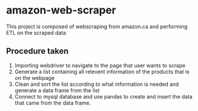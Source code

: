 # amazon-web-scraper
This project is composed of webscraping from amazon.ca and performing ETL on the scraped data

## Procedure taken
1. Importing webdriver to navigate to the page that user wants to scrape
2. Generate a list containing all relevent information of the products that is on the webpage
3. Clean and sort the list according to what information is needed and generate a data frame from the list
4. Connect to mysql database and use pandas to create and insert the data that came from the data frame. 
